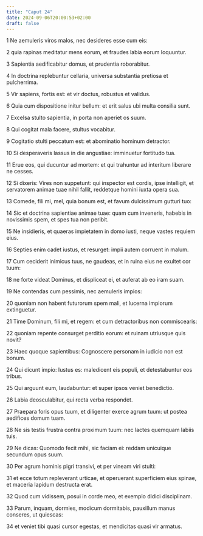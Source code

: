 ```yaml
---
title: "Caput 24"
date: 2024-09-06T20:00:53+02:00
draft: false
---
```



1 Ne aemuleris viros malos, nec desideres esse cum eis:

2 quia rapinas meditatur mens eorum, et fraudes labia eorum loquuntur.

3 Sapientia aedificabitur domus, et prudentia roborabitur.

4 In doctrina replebuntur cellaria, universa substantia pretiosa et pulcherrima.

5 Vir sapiens, fortis est: et vir doctus, robustus et validus.

6 Quia cum dispositione initur bellum: et erit salus ubi multa consilia sunt.

7 Excelsa stulto sapientia, in porta non aperiet os suum.

8 Qui cogitat mala facere, stultus vocabitur.

9 Cogitatio stulti peccatum est: et abominatio hominum detractor.

10 Si desperaveris lassus in die angustiae: imminuetur fortitudo tua.

11 Erue eos, qui ducuntur ad mortem: et qui trahuntur ad interitum liberare ne cesses.

12 Si dixeris: Vires non suppetunt: qui inspector est cordis, ipse intelligit, et servatorem animae tuae nihil fallit, reddetque homini iuxta opera sua.

13 Comede, fili mi, mel, quia bonum est, et favum dulcissimum gutturi tuo:

14 Sic et doctrina sapientiae animae tuae: quam cum inveneris, habebis in novissimis spem, et spes tua non peribit.

15 Ne insidieris, et quaeras impietatem in domo iusti, neque vastes requiem eius.

16 Septies enim cadet iustus, et resurget: impii autem corruent in malum.

17 Cum ceciderit inimicus tuus, ne gaudeas, et in ruina eius ne exultet cor tuum:

18 ne forte videat Dominus, et displiceat ei, et auferat ab eo iram suam.

19 Ne contendas cum pessimis, nec aemuleris impios:

20 quoniam non habent futurorum spem mali, et lucerna impiorum extinguetur.

21 Time Dominum, fili mi, et regem: et cum detractoribus non commiscearis:

22 quoniam repente consurget perditio eorum: et ruinam utriusque quis novit?

23 Haec quoque sapientibus: Cognoscere personam in iudicio non est bonum.

24 Qui dicunt impio: Iustus es: maledicent eis populi, et detestabuntur eos tribus.

25 Qui arguunt eum, laudabuntur: et super ipsos veniet benedictio.

26 Labia deosculabitur, qui recta verba respondet.

27 Praepara foris opus tuum, et diligenter exerce agrum tuum: ut postea aedifices domum tuam.

28 Ne sis testis frustra contra proximum tuum: nec lactes quemquam labiis tuis.

29 Ne dicas: Quomodo fecit mihi, sic faciam ei: reddam unicuique secundum opus suum.

30 Per agrum hominis pigri transivi, et per vineam viri stulti:

31 et ecce totum repleverant urticae, et operuerant superficiem eius spinae, et maceria lapidum destructa erat.

32 Quod cum vidissem, posui in corde meo, et exemplo didici disciplinam.

33 Parum, inquam, dormies, modicum dormitabis, pauxillum manus conseres, ut quiescas:

34 et veniet tibi quasi cursor egestas, et mendicitas quasi vir armatus.

